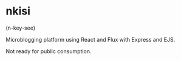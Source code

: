 # nkisi

(n-key-see)

Microblogging platform using React and Flux with Express and EJS.

Not ready for public consumption.
